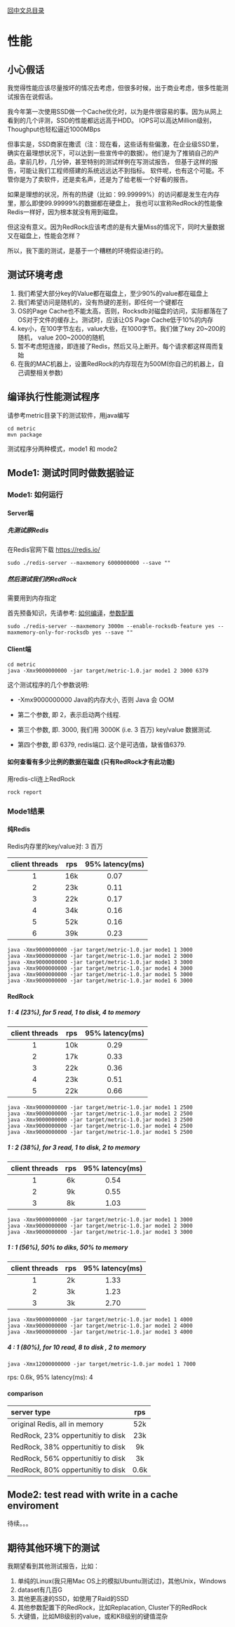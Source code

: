 [回中文总目录](menu_cn.md)

# 性能

## 小心假话

我觉得性能应该尽量按坏的情况去考虑，但很多时候，出于商业考虑，很多性能测试报告在说假话。

我今年第一次使用SSD做一个Cache优化时，以为是件很容易的事。因为从网上看到的几个评测，SSD的性能都远远高于HDD。
IOPS可以高达Million级别，Thoughput也轻松逼近1000MBps

但事实是，SSD商家在撒谎（注：现在看，这些话有些偏激，在企业级SSD里，确实在最理想状况下，可以达到一些宣传中的数据）。他们是为了推销自己的产品，拿前几秒，几分钟，甚至特别的测试样例在写测试报告，
但基于这样的报告，可能让我们工程师搭建的系统远远达不到指标。
软件呢，也有这个可能。不管你是为了卖软件，还是卖名声，还是为了给老板一个好看的报告。

如果是理想的状况，所有的热键（比如：99.99999%）的访问都是发生在内存里，那么即使99.99999%的数据都在硬盘上，
我也可以宣称RedRock的性能像Redis一样好，因为根本就没有用到磁盘。

但这没有意义。因为RedRock应该考虑的是有大量Miss的情况下，同时大量数据又在磁盘上，性能会怎样？

所以，我下面的测试，是基于一个糟糕的环境假设进行的。

## 测试环境考虑

1. 我们希望大部分key的Value都在磁盘上，至少90%的value都在磁盘上
2. 我们希望访问是随机的，没有热键的差别，即任何一个键都在
3. OS的Page Cache也不能太高，否则，Rocksdb对磁盘的访问，实际都落在了OS对于文件的缓存上。测试时，应该让OS Page Cache低于10%的内存
4. key小，在100字节左右，value大些，在1000字节。我们做了key 20~200的随机， value 200~2000的随机
5. 暂不考虑短连接，即连接了Redis，然后又马上断开。每个请求都这样周而复始
6. 在我的MAC机器上，设置RedRock的内存现在为500M(你自己的机器上，自己调整相关参数)

## 编译执行性能测试程序

请参考metric目录下的测试软件，用java编写

```
cd metric
mvn package
```

测试程序分两种模式，mode1 和  mode2

## Mode1: 测试时同时做数据验证

### Mode1: 如何运行

#### Server端

##### 先测试原Redis
在Redis官网下载 https://redis.io/
```
sudo ./redis-server --maxmemory 6000000000 --save ""
```
##### 然后测试我们的RedRock
需要用到内存指定

首先预备知识，先请参考: [如何编译](compile_cn.md)，[参数配置](howrun_cn.md)

```
sudo ./redis-server --maxmemory 3000m --enable-rocksdb-feature yes --maxmemory-only-for-rocksdb yes --save ""
```

#### Client端

```
cd metric
java -Xmx9000000000 -jar target/metric-1.0.jar mode1 2 3000 6379
```

这个测试程序的几个参数说明:

* -Xmx9000000000 Java的内存大小, 否则 Java 会 OOM

* 第二个参数, 即 2，表示启动两个线程.

* 第三个参数, 即. 3000, 我们用 3000K (i.e. 3 百万) key/value 数据测试.

* 第四个参数, 即 6379, redis端口. 这个是可选值，缺省值6379.

#### 如何查看有多少比例的数据在磁盘 (只有RedRock才有此功能)

用redis-cli连上RedRock
```
rock report
```

### Mode1结果

#### 纯Redis

Redis内存里的key/value对: 3 百万

| client threads | rps | 95% latency(ms) |
| :-----------: | :-----------: | :-----------: |
| 1 | 16k | 0.07 |
| 2 | 23k | 0.11 |
| 3 | 22k | 0.17 |
| 4 | 34k | 0.16 |
| 5 | 52k | 0.16 |
| 6 | 39k | 0.23 |

```
java -Xmx9000000000 -jar target/metric-1.0.jar mode1 1 3000
java -Xmx9000000000 -jar target/metric-1.0.jar mode1 2 3000
java -Xmx9000000000 -jar target/metric-1.0.jar mode1 3 3000
java -Xmx9000000000 -jar target/metric-1.0.jar mode1 4 3000
java -Xmx9000000000 -jar target/metric-1.0.jar mode1 5 3000
java -Xmx9000000000 -jar target/metric-1.0.jar mode1 6 3000
```

#### RedRock

##### 1 : 4 (23%), for 5 read, 1 to disk, 4 to memory
| client threads | rps | 95% latency(ms) |
| :-----------: | :-----------: | :-----------: |
| 1 | 10k | 0.29 |
| 2 | 17k | 0.33 |
| 3 | 22k | 0.36 |
| 4 | 23k | 0.51 |
| 5 | 22k | 0.66 |
```
java -Xmx9000000000 -jar target/metric-1.0.jar mode1 1 2500
java -Xmx9000000000 -jar target/metric-1.0.jar mode1 2 2500
java -Xmx9000000000 -jar target/metric-1.0.jar mode1 3 2500
java -Xmx9000000000 -jar target/metric-1.0.jar mode1 4 2500
java -Xmx9000000000 -jar target/metric-1.0.jar mode1 5 2500
```


##### 1 : 2 (38%), for 3 read, 1 to disk, 2 to memory
| client threads | rps | 95% latency(ms) |
| :-----------: | :-----------: | :-----------: |
| 1 | 6k | 0.54 |
| 2 | 9k | 0.55 |
| 3 | 8k | 1.03 |

```
java -Xmx9000000000 -jar target/metric-1.0.jar mode1 1 3000
java -Xmx9000000000 -jar target/metric-1.0.jar mode1 2 3000
java -Xmx9000000000 -jar target/metric-1.0.jar mode1 3 3000
```

##### 1 : 1 (56%), 50% to diks, 50% to memory
| client threads | rps | 95% latency(ms) |
| :-----------: | :-----------: | :-----------: |
| 1 | 2k | 1.33 |
| 2 | 3k | 1.23 |
| 3 | 3k | 2.70 |

```
java -Xmx9000000000 -jar target/metric-1.0.jar mode1 1 4000
java -Xmx9000000000 -jar target/metric-1.0.jar mode1 2 4000
java -Xmx9000000000 -jar target/metric-1.0.jar mode1 3 4000
```

##### 4 : 1 (80%), for 10 read, 8 to disk , 2 to memory
```
java -Xmx12000000000 -jar target/metric-1.0.jar mode1 1 7000
```
rps: 0.6k, 95% latency(ms): 4

#### comparison
| server type | rps | 
| :----------- | :-----------: |
| original Redis, all in memory | 52k |
| RedRock, 23% oppertunitiy to disk  | 23k |
| RedRock, 38% oppertunitiy to disk  | 9k |
| RedRock, 56% oppertunitiy to disk  | 3k |
| RedRock, 80% oppertunitiy to disk  | 0.6k |


## Mode2: test read with write in a cache enviroment

待续。。。

## 期待其他环境下的测试

我期望看到其他测试报告，比如：
1. 单纯的Linux(我只用Mac OS上的模拟Ubuntu测试过)，其他Unix，Windows
2. dataset有几百G
3. 其他更高速的SSD，如使用了Raid的SSD
4. 其他参数配置下的RedRock，比如Replacation, Cluster下的RedRock
5. 大键值，比如MB级别的value，或和KB级别的键值混杂